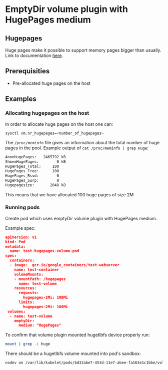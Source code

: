 # EmptyDir volume plugin with HugePages medium

## Hugepages
Huge pages make it possible to support memory pages bigger than usually.
Link to documentation [here](https://www.kernel.org/doc/Documentation/vm/hugetlbpage.txt).

## Prerequisities
-  Pre-allocated huge pages  on the host

## Examples

### Allocating hugepages on the host

In order to allocate huge pages on the host one can:

```sh
sysctl vm.nr_hugepages=<number_of_hugepages>
```

The `/proc/meminfo` file gives an information about the total number of huge pages in the pool.
Example output of `cat /proc/meminfo | grep Huge`:

```sh
AnonHugePages:   2465792 kB
ShmemHugePages:        0 kB
HugePages_Total:     100
HugePages_Free:      100
HugePages_Rsvd:        0
HugePages_Surp:        0
Hugepagesize:       2048 kB
```

This means that we have allocated 100 huge pages of size 2M

### Running pods

Create pod which uses emptyDir volume plugin with HugePages medium.

Example spec:

```json
apiVersion: v1
kind: Pod
metadata:
  name: test-hugepages-volume-pod
spec:
  containers:
  - image:  gcr.io/google_containers/test-webserver
    name: test-container
    volumeMounts:
    - mountPath: /hugepages
      name: test-volume
    resources:
      requests:
        hugepages-2Mi: 100Mi
      limits:
        hugepages-2Mi: 100Mi
 volumes:
  - name: test-volume
    emptyDir:
      medium: "HugePages"
```

To confirm that volume plugin mounted hugetlbfs device properly run:

```sh
mount | grep -i huge
```

There should be a hugetlbfs volume mounted into pod's sandbox:

```sh
nodev on /var/lib/kubelet/pods/bd32abe7-453d-11e7-abee-fa163e1c1bbe/volumes/kubernetes.io~hugepages/hugepage type hugetlbfs (rw,relatime)
```
